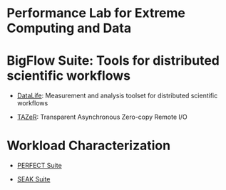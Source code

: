 
Performance Lab for Extreme Computing and Data
=============================================================================

# BigFlow Suite: Tools for distributed scientific workflows

* [DataLife](https://github.com/pnnl/datalife): Measurement and analysis toolset for distributed scientific workflows

* [TAZeR](https://github.com/pnnl/tazer): Transparent Asynchronous Zero-copy Remote I/O


# Workload Characterization

* [PERFECT Suite](https://github.com/pnnl/perfect)

* [SEAK Suite](https://github.com/pnnl/seak)

